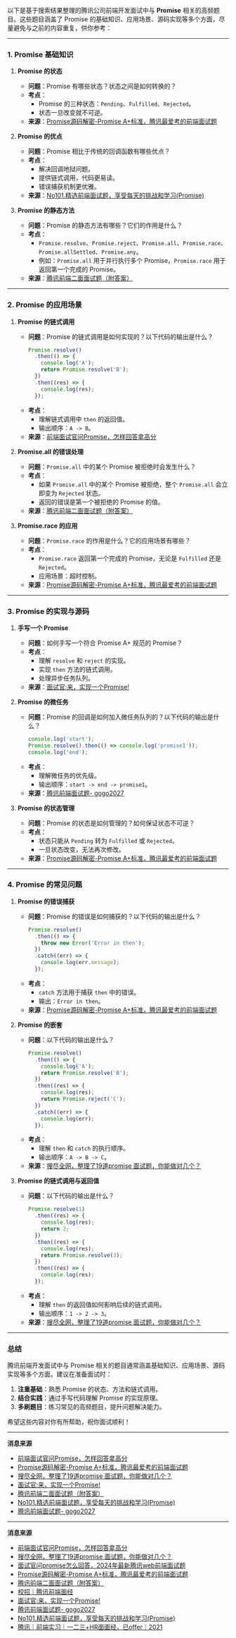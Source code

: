 以下是基于搜索结果整理的腾讯公司前端开发面试中与 **Promise** 相关的高频题目。这些题目涵盖了 Promise 的基础知识、应用场景、源码实现等多个方面，尽量避免与之前的内容重复，供你参考：

---

### **1. Promise 基础知识**
1. **Promise 的状态**
   - **问题**：Promise 有哪些状态？状态之间是如何转换的？
   - **考点**：
     - Promise 的三种状态：`Pending`、`Fulfilled`、`Rejected`。
     - 状态一旦改变就不可逆。
   - **来源**：[Promise源码解密-Promise A+标准，腾讯最爱考的前端面试题](https://blog.csdn.net/2401_84092322/article/details/137369805)

2. **Promise 的优点**
   - **问题**：Promise 相比于传统的回调函数有哪些优点？
   - **考点**：
     - 解决回调地狱问题。
     - 提供链式调用，代码更易读。
     - 错误捕获机制更优雅。
   - **来源**：[No101.精选前端面试题，享受每天的挑战和学习(Promise)](https://developer.aliyun.com/article/1427943)

3. **Promise 的静态方法**
   - **问题**：Promise 的静态方法有哪些？它们的作用是什么？
   - **考点**：
     - `Promise.resolve`、`Promise.reject`、`Promise.all`、`Promise.race`、`Promise.allSettled`、`Promise.any`。
     - 例如：`Promise.all` 用于并行执行多个 Promise，`Promise.race` 用于返回第一个完成的 Promise。
   - **来源**：[腾讯前端二面面试题（附答案）](https://maimai.cn/article/detail?fid=1753135057&efid=6kuh_XWqfAEVuLGEmPZsGg)

---

### **2. Promise 的应用场景**
1. **Promise 的链式调用**
   - **问题**：Promise 的链式调用是如何实现的？以下代码的输出是什么？
     ```javascript
     Promise.resolve()
       .then(() => {
         console.log('A');
         return Promise.resolve('B');
       })
       .then((res) => {
         console.log(res);
       });
     ```
   - **考点**：
     - 理解链式调用中 `then` 的返回值。
     - 输出顺序：`A -> B`。
   - **来源**：[前端面试官问Promise，怎样回答拿高分](https://cloud.tencent.com/developer/article/2380800)

2. **Promise.all 的错误处理**
   - **问题**：`Promise.all` 中的某个 Promise 被拒绝时会发生什么？
   - **考点**：
     - 如果 `Promise.all` 中的某个 Promise 被拒绝，整个 `Promise.all` 会立即变为 `Rejected` 状态。
     - 返回的错误是第一个被拒绝的 Promise 的值。
   - **来源**：[腾讯前端二面面试题（附答案）](https://maimai.cn/article/detail?fid=1753135057&efid=6kuh_XWqfAEVuLGEmPZsGg)

3. **Promise.race 的应用**
   - **问题**：`Promise.race` 的作用是什么？它的应用场景有哪些？
   - **考点**：
     - `Promise.race` 返回第一个完成的 Promise，无论是 `Fulfilled` 还是 `Rejected`。
     - 应用场景：超时控制。
   - **来源**：[Promise源码解密-Promise A+标准，腾讯最爱考的前端面试题](https://blog.csdn.net/2401_84092322/article/details/137369805)

---

### **3. Promise 的实现与源码**
1. **手写一个 Promise**
   - **问题**：如何手写一个符合 Promise A+ 规范的 Promise？
   - **考点**：
     - 理解 `resolve` 和 `reject` 的实现。
     - 实现 `then` 方法的链式调用。
     - 处理异步任务队列。
   - **来源**：[面试官:来，实现一个Promise!](https://juejin.cn/post/7103787996654600206)

2. **Promise 的微任务**
   - **问题**：Promise 的回调是如何加入微任务队列的？以下代码的输出是什么？
     ```javascript
     console.log('start');
     Promise.resolve().then(() => console.log('promise1'));
     console.log('end');
     ```
   - **考点**：
     - 理解微任务的优先级。
     - 输出顺序：`start -> end -> promise1`。
   - **来源**：[腾讯前端面试题- gogo2027](https://www.cnblogs.com/gogo2027/p/16674060.html)

3. **Promise 的状态管理**
   - **问题**：Promise 的状态是如何管理的？如何保证状态不可逆？
   - **考点**：
     - 状态只能从 `Pending` 转为 `Fulfilled` 或 `Rejected`。
     - 一旦状态改变，无法再次修改。
   - **来源**：[Promise源码解密-Promise A+标准，腾讯最爱考的前端面试题](https://blog.csdn.net/2401_84092322/article/details/137369805)

---

### **4. Promise 的常见问题**
1. **Promise 的错误捕获**
   - **问题**：Promise 的错误是如何捕获的？以下代码的输出是什么？
     ```javascript
     Promise.resolve()
       .then(() => {
         throw new Error('Error in then');
       })
       .catch((err) => {
         console.log(err.message);
       });
     ```
   - **考点**：
     - `catch` 方法用于捕获 `then` 中的错误。
     - 输出：`Error in then`。
   - **来源**：[Promise源码解密-Promise A+标准，腾讯最爱考的前端面试题](https://blog.csdn.net/2401_84092322/article/details/137369805)

2. **Promise 的嵌套**
   - **问题**：以下代码的输出是什么？
     ```javascript
     Promise.resolve()
       .then(() => {
         console.log('A');
         return Promise.resolve('B');
       })
       .then((res) => {
         console.log(res);
         return Promise.reject('C');
       })
       .catch((err) => {
         console.log(err);
       });
     ```
   - **考点**：
     - 理解 `then` 和 `catch` 的执行顺序。
     - 输出顺序：`A -> B -> C`。
   - **来源**：[搜尽全网，整理了19道promise 面试题，你能做对几个？](https://cloud.tencent.com/developer/article/1786007)

3. **Promise 的链式调用与返回值**
   - **问题**：以下代码的输出是什么？
     ```javascript
     Promise.resolve(1)
       .then((res) => {
         console.log(res);
         return 2;
       })
       .then((res) => {
         console.log(res);
         return Promise.resolve(3);
       })
       .then((res) => {
         console.log(res);
       });
     ```
   - **考点**：
     - 理解 `then` 的返回值如何影响后续的链式调用。
     - 输出顺序：`1 -> 2 -> 3`。
   - **来源**：[搜尽全网，整理了19道promise 面试题，你能做对几个？](https://cloud.tencent.com/developer/article/1786007)

---

### **总结**
腾讯前端开发面试中与 Promise 相关的题目通常涵盖基础知识、应用场景、源码实现等多个方面。建议在准备面试时：
1. **注重基础**：熟悉 Promise 的状态、方法和链式调用。
2. **结合实践**：通过手写代码理解 Promise 的实现原理。
3. **多刷题目**：练习常见的高频题目，提升问题解决能力。

希望这些内容对你有所帮助，祝你面试顺利！

---
**消息来源**
- [前端面试官问Promise，怎样回答拿高分](https://cloud.tencent.com/developer/article/2380800)
- [Promise源码解密-Promise A+标准，腾讯最爱考的前端面试题](https://blog.csdn.net/2401_84092322/article/details/137369805)
- [搜尽全网，整理了19道promise 面试题，你能做对几个？](https://cloud.tencent.com/developer/article/1786007)
- [面试官:来，实现一个Promise!](https://juejin.cn/post/7103787996654600206)
- [腾讯前端二面面试题（附答案）](https://maimai.cn/article/detail?fid=1753135057&efid=6kuh_XWqfAEVuLGEmPZsGg)
- [No101.精选前端面试题，享受每天的挑战和学习(Promise)](https://developer.aliyun.com/article/1427943)
- [腾讯前端面试题- gogo2027](https://www.cnblogs.com/gogo2027/p/16674060.html)

---
**消息来源**
- [前端面试官问Promise，怎样回答拿高分](https://cloud.tencent.com/developer/article/2380800)
- [搜尽全网，整理了19道promise 面试题，你能做对几个？](https://cloud.tencent.com/developer/article/1786007)
- [面试官问promise怎么回答，2024年最新腾讯web前端面试题](https://blog.csdn.net/2401_84447149/article/details/138772338)
- [Promise源码解密-Promise A+标准，腾讯最爱考的前端面试题](https://blog.csdn.net/2401_84092322/article/details/137369805)
- [腾讯前端二面面试题（附答案）](https://maimai.cn/article/detail?fid=1753135057&efid=6kuh_XWqfAEVuLGEmPZsGg)
- [校招｜腾讯前端面经](https://zhuanlan.zhihu.com/p/134235928)
- [面试官:来，实现一个Promise!](https://juejin.cn/post/7103787996654600206)
- [腾讯前端面试题- gogo2027](https://www.cnblogs.com/gogo2027/p/16674060.html)
- [No101.精选前端面试题，享受每天的挑战和学习(Promise)](https://developer.aliyun.com/article/1427943)
- [腾讯｜前端实习｜一二三+HR面面经，已offer｜2021](https://juejin.cn/post/6979500137076752392)
